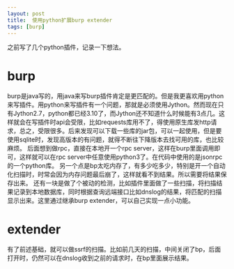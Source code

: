 ```yaml
---
layout: post
title:  使用python扩展burp extender
tags: [burp]
---
```


之前写了几个python插件，记录一下想法。

# burp
burp是java写的，用java来写burp插件肯定是更匹配的。但是我更喜欢用python来写插件。用python来写插件有一个问题，那就是必须使用Jython。然而现在只有Jython2.7，python都已经3.10了，而Jython还不知道什么时候能有3点几。这样就会在写插件时api会受限，比如requests库用不了，得使用原生库发http请求，总之，受限很多。后来发现可以下载一些库的jar包，可以一起使用，但是要使用sqlite时，发现高版本的有问题，就得不断往下降版本去找可用的库，也比较麻烦。
后面想到做rpc，直接在本地开一个rpc server，这样在burp里面调用即可，这样就可以在rpc server中任意使用python3了。在代码中使用的是jsonrpc的一个python库。
另一个点是bp太吃内存了，有多少吃多少，特别是开一个自动化扫描时，时常会因为内存问题最后崩了，这样就看不到结果。所以需要将结果保存出来。
还有一块是做了个被动的检测，比如插件里面做了一些扫描，将扫描结果记录到本地数据库，同时根据查询远端接口比如dnslog的结果，将匹配的扫描显示出来。这里通过继承burp extender，可以自己实现一点小功能。

# extender
有了前述基础，就可以做ssrf的扫描。比如前几天的扫描，中间关闭了bp，后面打开时，仍然可以在dnslog收到之前的请求时，在bp里面展示结果。
